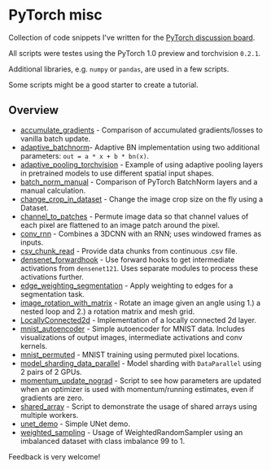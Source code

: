 # PyTorch misc
Collection of code snippets I've written for the [PyTorch discussion board](https://discuss.pytorch.org/).

All scripts were testes using the PyTorch 1.0 preview and torchvision `0.2.1`.

Additional libraries, e.g. `numpy` or `pandas`, are used in a few scripts.

Some scripts might be a good starter to create a tutorial.

## Overview

  * [accumulate_gradients](https://github.com/ptrblck/pytorch_misc/blob/master/accumulate_gradients.py) - Comparison of accumulated gradients/losses to vanilla batch update.
  * [adaptive_batchnorm](https://github.com/ptrblck/pytorch_misc/blob/master/adaptive_batchnorm.py)- Adaptive BN implementation using two additional parameters: `out = a * x + b * bn(x)`.
  * [adaptive_pooling_torchvision](https://github.com/ptrblck/pytorch_misc/blob/master/adaptive_pooling_torchvision.py) - Example of using adaptive pooling layers in pretrained models to use different spatial input shapes.
  * [batch_norm_manual](https://github.com/ptrblck/pytorch_misc/blob/master/batch_norm_manual.py) - Comparison of PyTorch BatchNorm layers and a manual calculation.
  * [change_crop_in_dataset](https://github.com/ptrblck/pytorch_misc/blob/master/change_crop_in_dataset.py) - Change the image crop size on the fly using a Dataset.
  * [channel_to_patches](https://github.com/ptrblck/pytorch_misc/blob/master/channel_to_patches.py) - Permute image data so that channel values of each pixel are flattened to an image patch around the pixel.
  * [conv_rnn](https://github.com/ptrblck/pytorch_misc/blob/master/conv_rnn.py) - Combines a 3DCNN with an RNN; uses windowed frames as inputs.
  * [csv_chunk_read](https://github.com/ptrblck/pytorch_misc/blob/master/csv_chunk_read.py) - Provide data chunks from continuous .csv file.
  * [densenet_forwardhook](https://github.com/ptrblck/pytorch_misc/blob/master/densenet_forwardhook.py) - Use forward hooks to get intermediate activations from `densenet121`. Uses separate modules to process these activations further.
  * [edge_weighting_segmentation](https://github.com/ptrblck/pytorch_misc/blob/master/edge_weighting_segmentation.py) - Apply weighting to edges for a segmentation task.
  * [image_rotation_with_matrix](https://github.com/ptrblck/pytorch_misc/blob/master/image_rotation_with_matrix.py) - Rotate an image given an angle using 1.) a nested loop and 2.) a rotation matrix and mesh grid.
  * [LocallyConnected2d](https://github.com/ptrblck/pytorch_misc/blob/master/LocallyConnected2d.py) - Implementation of a locally connected 2d layer.
  * [mnist_autoencoder](https://github.com/ptrblck/pytorch_misc/blob/master/mnist_autoencoder.py) - Simple autoencoder for MNIST data. Includes visualizations of output images, intermediate activations and conv kernels.
  * [mnist_permuted](https://github.com/ptrblck/pytorch_misc/blob/master/mnist_permuted.py) - MNIST training using permuted pixel locations.
  * [model_sharding_data_parallel](https://github.com/ptrblck/pytorch_misc/blob/master/model_sharding_data_parallel.py) - Model sharding with `DataParallel` using 2 pairs of 2 GPUs.
  * [momentum_update_nograd](https://github.com/ptrblck/pytorch_misc/blob/master/momentum_update_nograd.py) - Script to see how parameters are updated when an optimizer is used with momentum/running estimates, even if gradients are zero.
  * [shared_array](https://github.com/ptrblck/pytorch_misc/blob/master/shared_array.py) - Script to demonstrate the usage of shared arrays using multiple workers.
  * [unet_demo](https://github.com/ptrblck/pytorch_misc/blob/master/unet_demo.py) - Simple UNet demo.
  * [weighted_sampling](https://github.com/ptrblck/pytorch_misc/blob/master/weighted_sampling.py) - Usage of WeightedRandomSampler using an imbalanced dataset with class imbalance 99 to 1.


Feedback is very welcome!